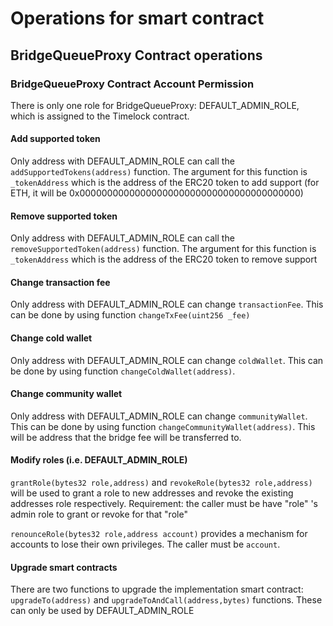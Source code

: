 # Operations for smart contract

## BridgeQueueProxy Contract operations

### BridgeQueueProxy Contract Account Permission

There is only one role for BridgeQueueProxy: DEFAULT_ADMIN_ROLE, which is assigned to the Timelock contract.

#### Add supported token

Only address with DEFAULT_ADMIN_ROLE can call the `addSupportedTokens(address)` function.
The argument for this function is `_tokenAddress` which is the address of the ERC20 token to add support (for ETH, it will be 0x0000000000000000000000000000000000000000)

#### Remove supported token

Only address with DEFAULT_ADMIN_ROLE can call the `removeSupportedToken(address)` function. The argument for this function is `_tokenAddress` which is the address of the ERC20 token to remove support

#### Change transaction fee

Only address with DEFAULT_ADMIN_ROLE can change `transactionFee`. This can be done by using function `changeTxFee(uint256 _fee)`

#### Change cold wallet

Only address with DEFAULT_ADMIN_ROLE can change `coldWallet`. This can be done by using function `changeColdWallet(address)`.

#### Change community wallet

Only address with DEFAULT_ADMIN_ROLE can change `communityWallet`. This can be done by using function `changeCommunityWallet(address)`. This will be address that the bridge fee will be transferred to.

#### Modify roles (i.e. DEFAULT_ADMIN_ROLE)

`grantRole(bytes32 role,address)` and `revokeRole(bytes32 role,address)` will be used to grant a role to new addresses and revoke the existing addresses role respectively. Requirement: the caller must be have "role" 's admin role to grant or revoke for that "role"

`renounceRole(bytes32 role,address account)` provides a mechanism for accounts to lose their own privileges. The caller must be `account`.

#### Upgrade smart contracts

There are two functions to upgrade the implementation smart contract: `upgradeTo(address)` and `upgradeToAndCall(address,bytes)` functions. These can only be used by DEFAULT_ADMIN_ROLE

